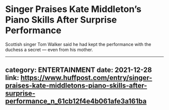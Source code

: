 # Singer Praises Kate Middleton’s Piano Skills After Surprise Performance

Scottish singer Tom Walker said he had kept the performance with the duchess a secret — even from his mother.

---
category: ENTERTAINMENT
date: 2021-12-28
link: https://www.huffpost.com/entry/singer-praises-kate-middletons-piano-skills-after-surprise-performance_n_61cb12f4e4b061afe3a161ba
---
